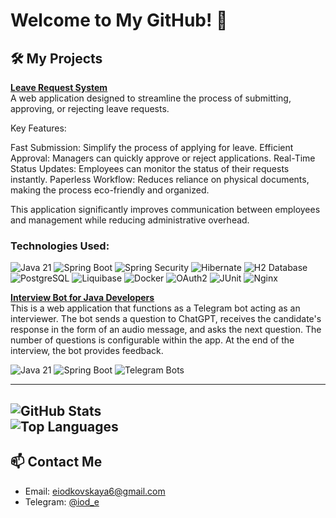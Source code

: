 # Welcome to My GitHub! 🌟  

## 🛠️ My Projects

[**Leave Request System**](https://github.com/AlenaIadkouskaya/leaveRequestSystem)   
A web application designed to streamline the process of submitting, approving, or rejecting leave requests. 

Key Features:

Fast Submission: Simplify the process of applying for leave.
Efficient Approval: Managers can quickly approve or reject applications.
Real-Time Status Updates: Employees can monitor the status of their requests instantly.
Paperless Workflow: Reduces reliance on physical documents, making the process eco-friendly and organized.

This application significantly improves communication between employees and management while reducing administrative overhead.

### Technologies Used:

<p>
  <img src="https://img.shields.io/badge/Java%2021-007396?style=for-the-badge&logo=java&logoColor=white" alt="Java 21">
  <img src="https://img.shields.io/badge/Spring%20Boot-6DB33F?style=for-the-badge&logo=spring-boot&logoColor=white" alt="Spring Boot">
  <img src="https://img.shields.io/badge/Spring%20Security-6DB33F?style=for-the-badge&logo=spring-security&logoColor=white" alt="Spring Security">
  <img src="https://img.shields.io/badge/Hibernate-59666C?style=for-the-badge&logo=hibernate&logoColor=white" alt="Hibernate">
  <img src="https://img.shields.io/badge/H2%20Database-003545?style=for-the-badge&logo=h2&logoColor=white" alt="H2 Database">
  <img src="https://img.shields.io/badge/PostgreSQL-4169E1?style=for-the-badge&logo=postgresql&logoColor=white" alt="PostgreSQL">
  <img src="https://img.shields.io/badge/Liquibase-2962FF?style=for-the-badge&logo=liquibase&logoColor=white" alt="Liquibase">
  <img src="https://img.shields.io/badge/Docker-2496ED?style=for-the-badge&logo=docker&logoColor=white" alt="Docker">
  <img src="https://img.shields.io/badge/OAuth2-3D3D3D?style=for-the-badge&logo=oauth&logoColor=white" alt="OAuth2">
  <img src="https://img.shields.io/badge/JUnit-25A162?style=for-the-badge&logo=junit5&logoColor=white" alt="JUnit">
  <img src="https://img.shields.io/badge/Nginx-009639?style=for-the-badge&logo=nginx&logoColor=white" alt="Nginx">
</p>

[**Interview Bot for Java Developers**](https://github.com/AlenaIadkouskaya/javaProgrammingInterviewBot)   
This is a web application that functions as a Telegram bot acting as an interviewer. The bot sends a question to ChatGPT, receives the candidate's response in the form of an audio message, and asks the next question. The number of questions is configurable within the app. At the end of the interview, the bot provides feedback.

<p>
  <img src="https://img.shields.io/badge/Java%2021-007396?style=for-the-badge&logo=java&logoColor=white" alt="Java 21">
  <img src="https://img.shields.io/badge/Spring%20Boot-6DB33F?style=for-the-badge&logo=spring-boot&logoColor=white" alt="Spring Boot">
  <img src="https://img.shields.io/badge/Telegram%20Bots-2CA5E0?style=for-the-badge&logo=telegram&logoColor=white" alt="Telegram Bots">
</p>

---
![GitHub Stats](https://github-readme-stats.vercel.app/api?username=AlenaIadkouskaya&show_icons=true&theme=radical)  
![Top Languages](https://github-readme-stats.vercel.app/api/top-langs/?username=AlenaIadkouskaya&layout=compact&theme=radical)
---


## 📫 Contact Me

- Email: [eiodkovskaya6@gmail.com](mailto:eiodkovskaya6@gmail.com)
- Telegram: [@iod_e](https://t.me/@iod_e)
